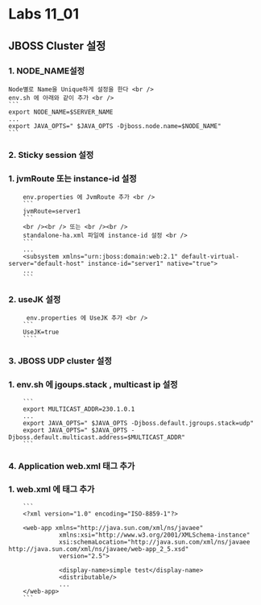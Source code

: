# Labs 11_01

## JBOSS Cluster 설정 
### 1. NODE_NAME설정
    Node별로 Name을 Unique하게 설정을 한다 <br />
    env.sh 에 아래와 같이 추가 <br />
    ```
    export NODE_NAME=$SERVER_NAME
    ...
    export JAVA_OPTS=" $JAVA_OPTS -Djboss.node.name=$NODE_NAME"
    ```
### 2. Sticky session 설정
###   1. jvmRoute 또는 instance-id 설정<br />
        env.properties 에 JvmRoute 추가 <br />
        ```
        jvmRoute=server1
        ```
        <br /><br /> 또는 <br /><br />
        standalone-ha.xml 파일에 instance-id 설정 <br />
        ```
        ...
        <subsystem xmlns="urn:jboss:domain:web:2.1" default-virtual-server="default-host" instance-id="server1" native="true">
        ...
        ```
###   2. useJK 설정
         env.properties 에 UseJK 추가 <br />
        ```
        UseJK=true
        ````
### 3. JBOSS UDP cluster 설정 
###   1. env.sh 에 jgoups.stack , multicast ip 설정 <br />
        ```
        export MULTICAST_ADDR=230.1.0.1  
        ...
        export JAVA_OPTS=" $JAVA_OPTS -Djboss.default.jgroups.stack=udp"
        export JAVA_OPTS=" $JAVA_OPTS -Djboss.default.multicast.address=$MULTICAST_ADDR"
        ```
### 4. Application web.xml 태그 추가 
###   1. web.xml 에 <distributable /> 태그 추가 <br />
        ```
        <?xml version="1.0" encoding="ISO-8859-1"?>
  
        <web-app xmlns="http://java.sun.com/xml/ns/javaee"
                  xmlns:xsi="http://www.w3.org/2001/XMLSchema-instance"
                  xsi:schemaLocation="http://java.sun.com/xml/ns/javaee http://java.sun.com/xml/ns/javaee/web-app_2_5.xsd"
                  version="2.5">
                  
                  <display-name>simple test</display-name>
                  <distributable/> 
                  ...
        </web-app>
        ```

